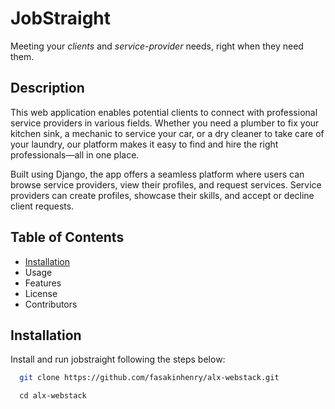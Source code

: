 # **JobStraight**

Meeting your *clients* and *service-provider* needs, right when they need them.

## **Description**
This web application enables potential clients to connect with professional service providers in various fields. Whether you need a plumber to fix your kitchen sink, a mechanic to service your car, or a dry cleaner to take care of your laundry, our platform makes it easy to find and hire the right professionals—all in one place.

Built using Django, the app offers a seamless platform where users can browse service providers, view their profiles, and request services. Service providers can create profiles, showcase their skills, and accept or decline client requests.

## Table of Contents
- [Installation](#installation)
- Usage
- Features
- License
- Contributors

## Installation

Install and run jobstraight following the steps below:

```bash
  git clone https://github.com/fasakinhenry/alx-webstack.git
```
```
  cd alx-webstack
```
